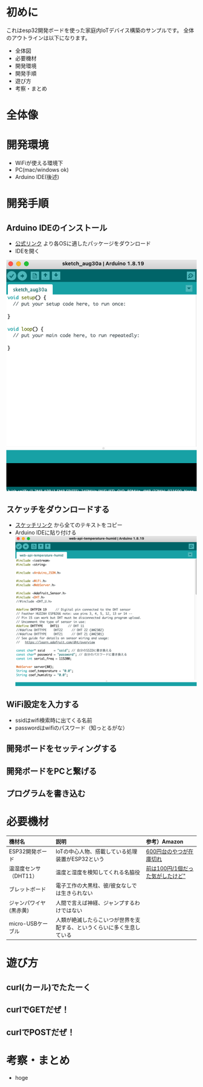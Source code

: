 # 初めに

これはesp32開発ボードを使った家庭内IoTデバイス構築のサンプルです。
全体のアウトラインは以下になります。

- 全体図
- 必要機材
- 開発環境
- 開発手順
- 遊び方
- 考察・まとめ

# 全体像

# 開発環境

- WiFiが使える環境下
- PC(mac/windows ok)
- Arduino IDE(後述)

# 開発手順

## Arduino IDEのインストール

- [公式リンク](https://www.arduino.cc/en/software) より各OSに適したパッケージをダウンロード
- IDEを開く

![01](images/01-arduino-ide.png)

## スケッチをダウンロードする

- [スケッチリンク](https://raw.githubusercontent.com/kichinosukey/esp32-home-sensing-examples/develop/web-api-temperature-humid/web-api-temperature-humid.ino) から全てのテキストをコピー
- Arduino IDEに貼り付ける
![02](images/02-arduino-ide-sketch-pased.png)

## WiFi設定を入力する
- ssidはwifi検索時に出てくる名前
- passwordはwifiのパスワード（知っとるがな）

## 開発ボードをセッティングする

## 開発ボードをPCと繋げる

## プログラムを書き込む

# 必要機材

| 機材名                           | 説明                                                                   | 参考）Amazon  |
| :------------------------------- | :--------------------------------------------------------------------- | :------------ |
| ESP32開発ボード                  | IoTの中心人物、搭載している処理装置がESP32という                       | [600円台のやつが在庫切れ](https://www.amazon.co.jp/KKHMF-ESP-32S-NodeMCU%E9%96%8B%E7%99%BA%E3%83%9C%E3%83%BC%E3%83%892-4GHz-Bluetooth-%E3%83%87%E3%83%A5%E3%82%A2%E3%83%AB%E3%82%B3%E3%82%A2CPU%E4%BD%8E%E6%B6%88%E8%B2%BB%E9%9B%BB%E5%8A%9B/dp/B077ZSPKLZ/ref=sr_1_19?__mk_ja_JP=%E3%82%AB%E3%82%BF%E3%82%AB%E3%83%8A&crid=20YUB0PTC2XDJ&keywords=esp32&qid=1661863194&sprefix=esp32%2Caps%2C166&sr=8-19) |                                                                        |               |
| 温湿度センサ（DHT11）            | 温度と湿度を検知してくれる名脇役                                       |[前は100円/1個だった気がしたけど"](https://www.amazon.co.jp/VKLSVAN-DHT11%E6%B8%A9%E5%BA%A6%E3%82%BB%E3%83%B3%E3%82%B5%E3%83%BC-%E3%83%A2%E3%82%B8%E3%83%A5%E3%83%BC%E3%83%AB%E6%B9%BF%E5%BA%A6%E3%82%BB%E3%83%B3%E3%82%B5%E3%83%BC%E3%83%A2%E3%82%B8%E3%83%A5%E3%83%BC%E3%83%AB-%E3%83%87%E3%83%A5%E3%83%9D%E3%83%B3%E3%83%A9%E3%82%A4%E3%83%B3%E3%81%A8%E4%BB%98%E5%B1%9E-Arduino%E3%81%AB%E5%AF%BE%E5%BF%9C/dp/B08B8BCLB5/ref=sr_1_9?__mk_ja_JP=%E3%82%AB%E3%82%BF%E3%82%AB%E3%83%8A&crid=1Q9I76RPX7AZM&keywords=DHT11&qid=1661864555&sprefix=dht11%2Caps%2C162&sr=8-9)|
| ブレットボード                   | 電子工作の大黒柱、彼/彼女なしでは生きられない                          |               |
| ジャンパワイヤ(黒赤黄)           | 人間で言えば神経、ジャンプするわけではない                             |               |
| micro-USBケーブル                | 人類が絶滅したらこいつが世界を支配する、というくらいに多く生息している |               |

# 遊び方

## curl(カール)でたたーく

## curlでGETだぜ！

## curlでPOSTだぜ！

# 考察・まとめ

- hoge